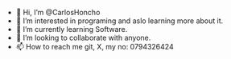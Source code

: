 - 👋 Hi, I’m @CarlosHoncho
- 👀 I’m interested in programing and aslo learning more about it.
- 🌱 I’m currently learning Software.
- 💞️ I’m looking to collaborate with anyone.
- 📫 How to reach me git, X, my no: 0794326424
<!---
CarlosHoncho/CarlosHoncho is a ✨ special ✨ repository because its `README.md` (this file) appears on your GitHub profile.
You can click the Preview link to take a look at your changes.
--->
